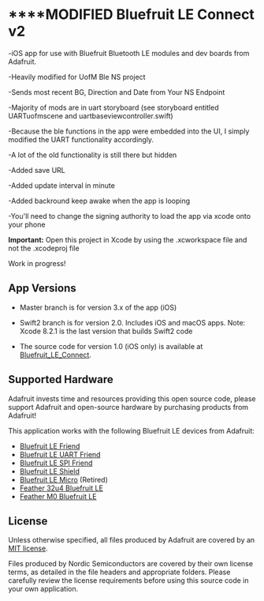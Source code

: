 # ****MODIFIED Bluefruit LE Connect v2

-iOS app for use with Bluefruit Bluetooth LE modules and dev boards from Adafruit.

-Heavily modified for UofM Ble NS project

-Sends most recent BG, Direction and Date from Your NS Endpoint

-Majority of mods are in uart storyboard (see storyboard entitled UARTuofmscene and uartbaseviewcontroller.swift)

-Because the ble functions in the app were embedded into the UI, I simply modified the UART functionality accordingly.

-A lot of the old functionality is still there but hidden

-Added save URL

-Added update interval in minute

-Added backround keep awake when the app is looping

-You'll need to change the signing authority to load the app via xcode onto your phone


**Important:** Open this project in Xcode by using the .xcworkspace file and not the .xcodeproj file

Work in progress!

## App Versions

- Master branch is for version 3.x of the app (iOS) 

- Swift2 branch is for version 2.0. Includes iOS and macOS apps. 
Note: Xcode 8.2.1 is the last version that builds Swift2 code

- The source code for version 1.0 (iOS only) is available at [Bluefruit_LE_Connect](https://github.com/adafruit/Bluefruit_LE_Connect).


## Supported Hardware

Adafruit invests time and resources providing this open source code, please support Adafruit and open-source hardware by purchasing products from Adafruit!

This application works with the following Bluefruit LE devices from Adafruit:

- [Bluefruit LE Friend](https://www.adafruit.com/product/2267)
- [Bluefruit LE UART Friend](https://www.adafruit.com/product/2479)
- [Bluefruit LE SPI Friend](https://www.adafruit.com/product/2633)
- [Bluefruit LE Shield](https://www.adafruit.com/products/2746)
- [Bluefruit LE Micro](https://www.adafruit.com/product/2661) (Retired)
- [Feather 32u4 Bluefruit LE](https://www.adafruit.com/product/2829)
- [Feather M0 Bluefruit LE](https://www.adafruit.com/products/2995)

## License

Unless otherwise specified, all files produced by Adafruit are covered by an [MIT license](https://github.com/adafruit/Bluefruit_LE_Connect_Android/blob/master/license.txt).

Files produced by Nordic Semiconductors are covered by their own license terms, as detailed in the file headers and appropriate folders. Please carefully review the license requirements before using this source code in your own application.
